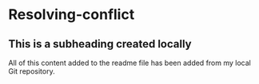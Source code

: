 # Resolving-conflict
 ## This is a subheading created locally

  All of this content added to the readme file has been added from my local Git repository.
